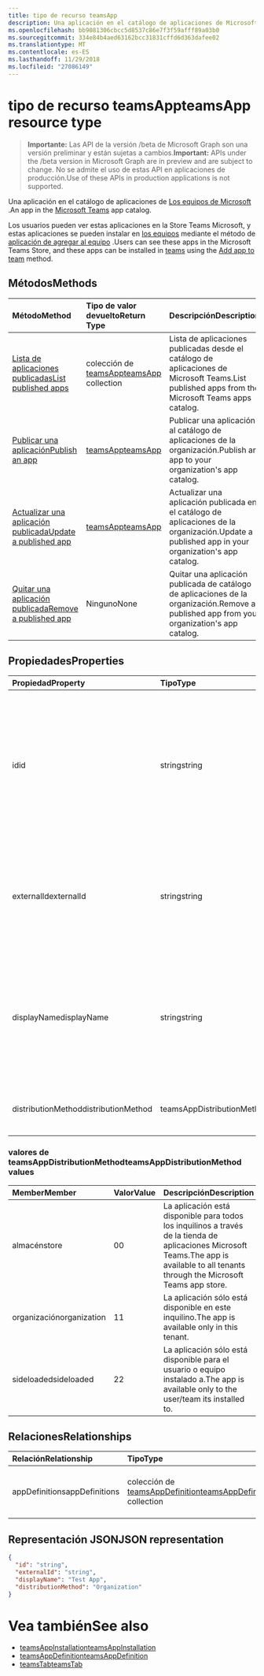 ```yaml
---
title: tipo de recurso teamsApp
description: Una aplicación en el catálogo de aplicaciones de Microsoft Teams.
ms.openlocfilehash: bb9081306cbcc5d8537c86e7f3f59afff89a03b0
ms.sourcegitcommit: 334e84b4aed63162bcc31831cffd6d363dafee02
ms.translationtype: MT
ms.contentlocale: es-ES
ms.lasthandoff: 11/29/2018
ms.locfileid: "27086149"
---
```

# <a name="teamsapp-resource-type"></a><span data-ttu-id="210cb-103">tipo de recurso teamsApp</span><span class="sxs-lookup"><span data-stu-id="210cb-103">teamsApp resource type</span></span>

> <span data-ttu-id="210cb-104">**Importante:** Las API de la versión /beta de Microsoft Graph son una versión preliminar y están sujetas a cambios.</span><span class="sxs-lookup"><span data-stu-id="210cb-104">**Important:** APIs under the /beta version in Microsoft Graph are in preview and are subject to change.</span></span> <span data-ttu-id="210cb-105">No se admite el uso de estas API en aplicaciones de producción.</span><span class="sxs-lookup"><span data-stu-id="210cb-105">Use of these APIs in production applications is not supported.</span></span>

<span data-ttu-id="210cb-106">Una aplicación en el catálogo de aplicaciones de [Los equipos de Microsoft](teams-api-overview.md) .</span><span class="sxs-lookup"><span data-stu-id="210cb-106">An app in the [Microsoft Teams](teams-api-overview.md) app catalog.</span></span>

<span data-ttu-id="210cb-107">Los usuarios pueden ver estas aplicaciones en la Store Teams Microsoft, y estas aplicaciones se pueden instalar en [los equipos](team.md) mediante el método de [aplicación de agregar al equipo](../api/teamsappinstallation-add.md) .</span><span class="sxs-lookup"><span data-stu-id="210cb-107">Users can see these apps in the Microsoft Teams Store, and these apps can be installed in [teams](team.md) using the [Add app to team](../api/teamsappinstallation-add.md) method.</span></span>

## <a name="methods"></a><span data-ttu-id="210cb-108">Métodos</span><span class="sxs-lookup"><span data-stu-id="210cb-108">Methods</span></span>

| <span data-ttu-id="210cb-109">Método</span><span class="sxs-lookup"><span data-stu-id="210cb-109">Method</span></span>       | <span data-ttu-id="210cb-110">Tipo de valor devuelto</span><span class="sxs-lookup"><span data-stu-id="210cb-110">Return Type</span></span>  |<span data-ttu-id="210cb-111">Descripción</span><span class="sxs-lookup"><span data-stu-id="210cb-111">Description</span></span>|
|:---------------|:--------|:----------|
|[<span data-ttu-id="210cb-112">Lista de aplicaciones publicadas</span><span class="sxs-lookup"><span data-stu-id="210cb-112">List published apps</span></span>](../api/teamsapp-list.md) | <span data-ttu-id="210cb-113">colección de [teamsApp](teamsapp.md)</span><span class="sxs-lookup"><span data-stu-id="210cb-113">[teamsApp](teamsapp.md) collection</span></span> | <span data-ttu-id="210cb-114">Lista de aplicaciones publicadas desde el catálogo de aplicaciones de Microsoft Teams.</span><span class="sxs-lookup"><span data-stu-id="210cb-114">List published apps from the Microsoft Teams apps catalog.</span></span>|
|[<span data-ttu-id="210cb-115">Publicar una aplicación</span><span class="sxs-lookup"><span data-stu-id="210cb-115">Publish an app</span></span>](../api/teamsapp-publish.md) | [<span data-ttu-id="210cb-116">teamsApp</span><span class="sxs-lookup"><span data-stu-id="210cb-116">teamsApp</span></span>](teamsapp.md) | <span data-ttu-id="210cb-117">Publicar una aplicación al catálogo de aplicaciones de la organización.</span><span class="sxs-lookup"><span data-stu-id="210cb-117">Publish an app to your organization's app catalog.</span></span>|
|[<span data-ttu-id="210cb-118">Actualizar una aplicación publicada</span><span class="sxs-lookup"><span data-stu-id="210cb-118">Update a published app</span></span>](../api/teamsapp-update.md) | [<span data-ttu-id="210cb-119">teamsApp</span><span class="sxs-lookup"><span data-stu-id="210cb-119">teamsApp</span></span>](teamsapp.md) | <span data-ttu-id="210cb-120">Actualizar una aplicación publicada en el catálogo de aplicaciones de la organización.</span><span class="sxs-lookup"><span data-stu-id="210cb-120">Update a published app in your organization's app catalog.</span></span>|
|[<span data-ttu-id="210cb-121">Quitar una aplicación publicada</span><span class="sxs-lookup"><span data-stu-id="210cb-121">Remove a published app</span></span>](../api/teamsapp-delete.md) | <span data-ttu-id="210cb-122">Ninguno</span><span class="sxs-lookup"><span data-stu-id="210cb-122">None</span></span> | <span data-ttu-id="210cb-123">Quitar una aplicación publicada de catálogo de aplicaciones de la organización.</span><span class="sxs-lookup"><span data-stu-id="210cb-123">Remove a published app from your organization's app catalog.</span></span>|

## <a name="properties"></a><span data-ttu-id="210cb-124">Propiedades</span><span class="sxs-lookup"><span data-stu-id="210cb-124">Properties</span></span>

| <span data-ttu-id="210cb-125">Propiedad</span><span class="sxs-lookup"><span data-stu-id="210cb-125">Property</span></span>            | <span data-ttu-id="210cb-126">Tipo</span><span class="sxs-lookup"><span data-stu-id="210cb-126">Type</span></span>     | <span data-ttu-id="210cb-127">Descripción</span><span class="sxs-lookup"><span data-stu-id="210cb-127">Description</span></span> |
|:------------------- |:-------- |:----------- |
| <span data-ttu-id="210cb-128">id</span><span class="sxs-lookup"><span data-stu-id="210cb-128">id</span></span>                  | <span data-ttu-id="210cb-129">string</span><span class="sxs-lookup"><span data-stu-id="210cb-129">string</span></span>   | <span data-ttu-id="210cb-130">La aplicación de catálogo genera el identificador de la aplicación (diferente desde el identificador proporcionado para desarrolladores en el [paquete de la aplicación de los equipos de Microsoft zip](https://docs.microsoft.com/en-us/microsoftteams/platform/concepts/apps/apps-package).</span><span class="sxs-lookup"><span data-stu-id="210cb-130">The catalog app's generated app ID (different from the developer-provided ID in the [Microsoft Teams zip app package](https://docs.microsoft.com/en-us/microsoftteams/platform/concepts/apps/apps-package).</span></span> |
| <span data-ttu-id="210cb-131">externalId</span><span class="sxs-lookup"><span data-stu-id="210cb-131">externalId</span></span>          | <span data-ttu-id="210cb-132">string</span><span class="sxs-lookup"><span data-stu-id="210cb-132">string</span></span>   | <span data-ttu-id="210cb-133">El identificador del catálogo proporcionado por el desarrollador de aplicaciones en los [equipos de Microsoft zip de paquete de la aplicación](https://docs.microsoft.com/en-us/microsoftteams/platform/concepts/apps/apps-package).</span><span class="sxs-lookup"><span data-stu-id="210cb-133">The ID of the catalog provided by the app developer in the [Microsoft Teams zip app package](https://docs.microsoft.com/en-us/microsoftteams/platform/concepts/apps/apps-package).</span></span> |
| <span data-ttu-id="210cb-134">displayName</span><span class="sxs-lookup"><span data-stu-id="210cb-134">displayName</span></span>                | <span data-ttu-id="210cb-135">string</span><span class="sxs-lookup"><span data-stu-id="210cb-135">string</span></span>   | <span data-ttu-id="210cb-136">El nombre de la aplicación de catálogo proporcionada por el desarrollador de aplicaciones en los [equipos de Microsoft zip de paquete de la aplicación](https://docs.microsoft.com/en-us/microsoftteams/platform/concepts/apps/apps-package).</span><span class="sxs-lookup"><span data-stu-id="210cb-136">The name of the catalog app provided by the app developer in the [Microsoft Teams zip app package](https://docs.microsoft.com/en-us/microsoftteams/platform/concepts/apps/apps-package).</span></span> |
| <span data-ttu-id="210cb-137">distributionMethod</span><span class="sxs-lookup"><span data-stu-id="210cb-137">distributionMethod</span></span>  | <span data-ttu-id="210cb-138">teamsAppDistributionMethod</span><span class="sxs-lookup"><span data-stu-id="210cb-138">teamsAppDistributionMethod</span></span>     | <span data-ttu-id="210cb-139">El método de distribución para la aplicación.</span><span class="sxs-lookup"><span data-stu-id="210cb-139">The method of distribution for the app.</span></span> |

### <a name="teamsappdistributionmethod-values"></a><span data-ttu-id="210cb-140">valores de teamsAppDistributionMethod</span><span class="sxs-lookup"><span data-stu-id="210cb-140">teamsAppDistributionMethod values</span></span>

|<span data-ttu-id="210cb-141">Member</span><span class="sxs-lookup"><span data-stu-id="210cb-141">Member</span></span>|<span data-ttu-id="210cb-142">Valor</span><span class="sxs-lookup"><span data-stu-id="210cb-142">Value</span></span>|<span data-ttu-id="210cb-143">Descripción</span><span class="sxs-lookup"><span data-stu-id="210cb-143">Description</span></span>|
|:---|:---|:---|
|<span data-ttu-id="210cb-144">almacén</span><span class="sxs-lookup"><span data-stu-id="210cb-144">store</span></span>|<span data-ttu-id="210cb-145">0</span><span class="sxs-lookup"><span data-stu-id="210cb-145">0</span></span>| <span data-ttu-id="210cb-146">La aplicación está disponible para todos los inquilinos a través de la tienda de aplicaciones Microsoft Teams.</span><span class="sxs-lookup"><span data-stu-id="210cb-146">The app is available to all tenants through the Microsoft Teams app store.</span></span>|
|<span data-ttu-id="210cb-147">organización</span><span class="sxs-lookup"><span data-stu-id="210cb-147">organization</span></span>|<span data-ttu-id="210cb-148">1</span><span class="sxs-lookup"><span data-stu-id="210cb-148">1</span></span>|<span data-ttu-id="210cb-149">La aplicación sólo está disponible en este inquilino.</span><span class="sxs-lookup"><span data-stu-id="210cb-149">The app is available only in this tenant.</span></span>|
|<span data-ttu-id="210cb-150">sideloaded</span><span class="sxs-lookup"><span data-stu-id="210cb-150">sideloaded</span></span>|<span data-ttu-id="210cb-151">2</span><span class="sxs-lookup"><span data-stu-id="210cb-151">2</span></span>|<span data-ttu-id="210cb-152">La aplicación sólo está disponible para el usuario o equipo instalado a.</span><span class="sxs-lookup"><span data-stu-id="210cb-152">The app is available only to the user/team its installed to.</span></span>|

## <a name="relationships"></a><span data-ttu-id="210cb-153">Relaciones</span><span class="sxs-lookup"><span data-stu-id="210cb-153">Relationships</span></span>

| <span data-ttu-id="210cb-154">Relación</span><span class="sxs-lookup"><span data-stu-id="210cb-154">Relationship</span></span> | <span data-ttu-id="210cb-155">Tipo</span><span class="sxs-lookup"><span data-stu-id="210cb-155">Type</span></span>   | <span data-ttu-id="210cb-156">Descripción</span><span class="sxs-lookup"><span data-stu-id="210cb-156">Description</span></span> |
|:---------------|:--------|:----------|
|<span data-ttu-id="210cb-157">appDefinitions</span><span class="sxs-lookup"><span data-stu-id="210cb-157">appDefinitions</span></span>|<span data-ttu-id="210cb-158">colección de [teamsAppDefinition](teamsappdefinition.md)</span><span class="sxs-lookup"><span data-stu-id="210cb-158">[teamsAppDefinition](teamsappdefinition.md) collection</span></span>| <span data-ttu-id="210cb-159">Los detalles de cada versión de la aplicación.</span><span class="sxs-lookup"><span data-stu-id="210cb-159">The details for each version of the app.</span></span> |

## <a name="json-representation"></a><span data-ttu-id="210cb-160">Representación JSON</span><span class="sxs-lookup"><span data-stu-id="210cb-160">JSON representation</span></span>

<!-- {
  "blockType": "resource",
  "@odata.type": "microsoft.graph.teamsApp",
  "baseType": "microsoft.graph.entity"
}-->

```json
{
  "id": "string",
  "externalId": "string",
  "displayName": "Test App",
  "distributionMethod": "Organization"
}
```

# <a name="see-also"></a><span data-ttu-id="210cb-161">Vea también</span><span class="sxs-lookup"><span data-stu-id="210cb-161">See also</span></span>

- [<span data-ttu-id="210cb-162">teamsAppInstallation</span><span class="sxs-lookup"><span data-stu-id="210cb-162">teamsAppInstallation</span></span>](teamsappinstallation.md)
- [<span data-ttu-id="210cb-163">teamsAppDefinition</span><span class="sxs-lookup"><span data-stu-id="210cb-163">teamsAppDefinition</span></span>](teamsappdefinition.md)
- [<span data-ttu-id="210cb-164">teamsTab</span><span class="sxs-lookup"><span data-stu-id="210cb-164">teamsTab</span></span>](../resources/teamstab.md)

<!-- uuid: 8fcb5dbc-d5aa-4681-8e31-b001d5168d79
2015-10-25 14:57:30 UTC -->
<!-- {
  "type": "#page.annotation",
  "description": "teamsApp resource",
  "keywords": "",
  "section": "documentation",
  "tocPath": ""
}-->

